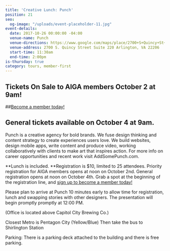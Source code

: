 ```yaml
---
title: 'Creative Lunch: Punch'
position: 21
seo:
  og-image: "/uploads/event-placeholder-11.jpg"
event-details:
  date: 2017-10-26 00:00:00 -04:00
  venue-name: Punch
  venue-directions: https://www.google.com/maps/place/2700+S+Quincy+St+%23220,+Arlington,+VA+22206/@38.8411649,-77.0890977,17z/data=!3m1!4b1!4m5!3m4!1s0x89b7b14f6bdd2805:0xa4eddc981ff78114!8m2!3d38.8411649!4d-77.086909
  venue-address: 2700 S. Quincy Street Suite 220 Arlington, VA 22206
  start-time: 11:30am
  end-time: 2:00pm
is-thursday: true
category: tours, member-first
---
```


## Tickets On Sale to AIGA members October 2 at 9am! 

##[Become a member today!](https://dc.aiga.org/membership/membership-rates/)

## General tickets available on October 4 at 9am.

Punch is a creative agency for bold brands. We fuse design thinking and content strategy to create experiences users love. We build websites, design mobile apps, write content and produce video, working collaboratively with clients to make art that inspires action. For more info on career opportunities and recent work visit AddSomePunch.com.

**Lunch is included. **Registration is $10, limited to 25 attendees. Priority registration for AIGA members opens at noon on October 2nd. General registration opens at noon on October 4th. Grab a spot at the beginning of the registration line, and [sign up to become a member today!](http://www.aiga.org/join)

Please plan to arrive at Punch 10 minutes early to allow time for registration, lunch and swapping stories with other designers. The presentation will begin promptly promptly at 12:00 PM.

(Office is located above Capitol City Brewing Co.)

Closest Metro is Pentagon City (Yellow/Blue)
Then take the bus to Shirlington Station

Parking:
There is a parking deck attached to the building and there is free parking.
